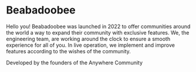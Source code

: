 # Beabadoobee
Hello you! Beabadoobee was launched in 2022 to offer communities around the world a way to expand their community with exclusive features. 
We, the engineering team, are working around the clock to ensure a smooth experience for all of you.
In live operation, we implement and improve features according to the wishes of the community.

Developed by the founders of the Anywhere Community
